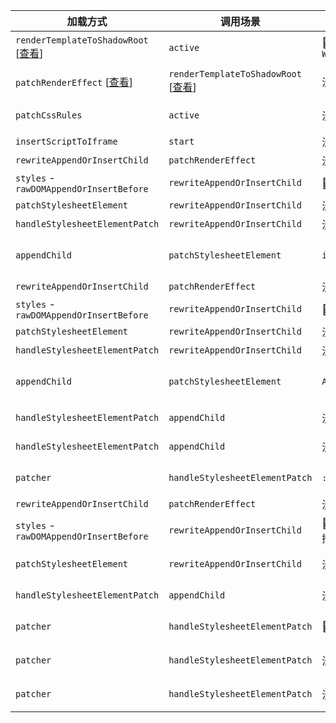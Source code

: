 | 加载方式                                                                                                                                                                                      | 调用场景                                                                                                                                                                                      | 加载样式                        | 说明                                                                           |
| --------------------------------------------------------------------------------------------------------------------------------------------------------------------------------------------- | --------------------------------------------------------------------------------------------------------------------------------------------------------------------------------------------- | ------------------------------- | ------------------------------------------------------------------------------ |
| `renderTemplateToShadowRoot` [[查看](https://github.com/cgfeel/micro-wujie-substrate?tab=readme-ov-file#rendertemplatetoshadowroot-%E6%B8%B2%E6%9F%93%E8%B5%84%E6%BA%90%E5%88%B0-shadowroot)] | `active`                                                                                                                                                                                      | 🌟 `WUJIE_SHADE_STYLE`          | 由基座提供的静态样式，用于撑开应用                                             |
| `patchRenderEffect` [[查看](https://github.com/cgfeel/micro-wujie-substrate?tab=readme-ov-file#patchrendereffect-%E4%B8%BA%E5%AE%B9%E5%99%A8%E6%89%93%E8%A1%A5%E4%B8%81)]                     | `renderTemplateToShadowRoot` [[查看](https://github.com/cgfeel/micro-wujie-substrate?tab=readme-ov-file#rendertemplatetoshadowroot-%E6%B8%B2%E6%9F%93%E8%B5%84%E6%BA%90%E5%88%B0-shadowroot)] | 没有                            | 不加载样式，只重写 `Dom` 写入操作，为动态加载样式做准备                        |
| `patchCssRules`                                                                                                                                                                               | `active`                                                                                                                                                                                      | 没有                            | 静态样式中没有匹配到，等待 `script` 注入后动态渲染样式                         |
| `insertScriptToIframe`                                                                                                                                                                        | `start`                                                                                                                                                                                       | 没有                            | 注入 `script` 渲染应用                                                         |
| `rewriteAppendOrInsertChild`                                                                                                                                                                  | `patchRenderEffect`                                                                                                                                                                           | 没有                            | 劫持 `Dom` 写入                                                                |
| `styles` - `rawDOMAppendOrInsertBefore`                                                                                                                                                       | `rewriteAppendOrInsertChild`                                                                                                                                                                  | 🌟 空的 `style` 元素            | 来自 `React` 应用添加                                                          |
| `patchStylesheetElement`                                                                                                                                                                      | `rewriteAppendOrInsertChild`                                                                                                                                                                  | 没有                            | 劫持 `style` 写入操作                                                          |
| `handleStylesheetElementPatch`                                                                                                                                                                | `rewriteAppendOrInsertChild`                                                                                                                                                                  | 没有                            | `style` 内容为空，跳过不处理                                                   |
| `appendChild`                                                                                                                                                                                 | `patchStylesheetElement`                                                                                                                                                                      | `index.css`                     | 将样式内容注入 `style` 元素，添加一个微任务执行 `handleStylesheetElementPatch` |
| `rewriteAppendOrInsertChild`                                                                                                                                                                  | `patchRenderEffect`                                                                                                                                                                           | 没有                            | 劫持 `Dom` 写入                                                                |
| `styles` - `rawDOMAppendOrInsertBefore`                                                                                                                                                       | `rewriteAppendOrInsertChild`                                                                                                                                                                  | 🌟 空的 `style` 元素            | 来自 `React` 应用添加                                                          |
| `patchStylesheetElement`                                                                                                                                                                      | `rewriteAppendOrInsertChild`                                                                                                                                                                  | 没有                            | 劫持 `style` 写入操作                                                          |
| `handleStylesheetElementPatch`                                                                                                                                                                | `rewriteAppendOrInsertChild`                                                                                                                                                                  | 没有                            | `style` 内容为空，跳过不处理                                                   |
| `appendChild`                                                                                                                                                                                 | `patchStylesheetElement`                                                                                                                                                                      | `App.css`                       | 将样式内容注入 `style` 元素，添加一个微任务执行 `handleStylesheetElementPatch` |
| `handleStylesheetElementPatch`                                                                                                                                                                | `appendChild`                                                                                                                                                                                 | 没有                            | `index.css` 打补丁，发起宏任务 `patcher`                                       |
| `handleStylesheetElementPatch`                                                                                                                                                                | `appendChild`                                                                                                                                                                                 | 没有                            | `App.css` 打补丁，发起宏任务 `patcher`                                         |
| `patcher`                                                                                                                                                                                     | `handleStylesheetElementPatch`                                                                                                                                                                | `:host`                         | 从 `index.css` 中提取 `:host`，通过 `appendChild` 插入容器 `head`              |
| `rewriteAppendOrInsertChild`                                                                                                                                                                  | `patchRenderEffect`                                                                                                                                                                           | 没有                            | 劫持 `Dom` 写入                                                                |
| `styles` - `rawDOMAppendOrInsertBefore`                                                                                                                                                       | `rewriteAppendOrInsertChild`                                                                                                                                                                  | 🌟 将提取的 `:host` 插入 `head` | 由于 `head` 的写入被重写，所以 `:host` 也被拦截                                |
| `patchStylesheetElement`                                                                                                                                                                      | `rewriteAppendOrInsertChild`                                                                                                                                                                  | 没有                            | 拦截 `style` 属性，但 `:host` 无需再操作                                       |
| `handleStylesheetElementPatch`                                                                                                                                                                | `appendChild`                                                                                                                                                                                 | 没有                            | `:host` 打补丁，发起宏任务 `patcher`                                           |
| `patcher`                                                                                                                                                                                     | `handleStylesheetElementPatch`                                                                                                                                                                | 🌟 `@font-face`                 | 从 `index.css` 中提取 `@font-face` 插入 `shadowRoot.host`                      |
| `patcher`                                                                                                                                                                                     | `handleStylesheetElementPatch`                                                                                                                                                                | 没有                            | `App.css` 中没有提取到样式需要打补丁                                           |
| `patcher`                                                                                                                                                                                     | `handleStylesheetElementPatch`                                                                                                                                                                | 没有                            | `:host` 中没有提取到样式需要打补丁                                             |
